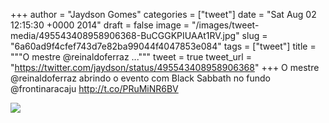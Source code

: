 
+++
author = "Jaydson Gomes"
categories = ["tweet"]
date = "Sat Aug 02 12:15:30 +0000 2014"
draft = false
image = "/images/tweet-media/495543408958906368-BuCGGKPIUAAt1RV.jpg"
slug = "6a60ad9f4cfef743d7e82ba99044f4047853e084"
tags = ["tweet"]
title = """O mestre @reinaldoferraz ..."""
tweet = true
tweet_url = "https://twitter.com/jaydson/status/495543408958906368"
+++
O mestre @reinaldoferraz abrindo o evento com Black Sabbath no fundo @frontinaracaju http://t.co/PRuMiNR6BV

![](/images/tweet-media/495543408958906368-BuCGGKPIUAAt1RV.jpg)